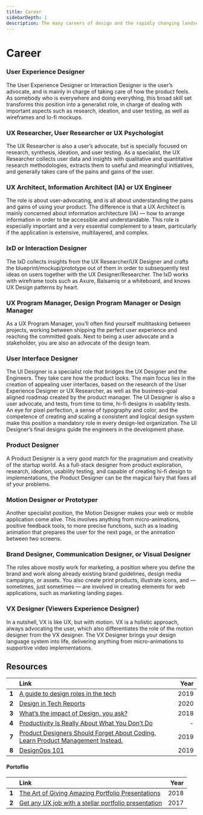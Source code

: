 ```yaml
---
title: Career
sidebarDepth: 1
description: The many careers of design and the rapidly changing landscape of titles.
---
```


# Career

### User Experience Designer

The User Experience Designer or Interaction Designer is the user’s advocate, and is mainly in charge of taking care of how the product feels. As somebody who is everywhere and doing everything, this broad skill set transforms this position into a generalist role, in charge of dealing with important aspects such as research, ideation, and user testing, as well as wireframes and lo-fi mockups.

### UX Researcher, User Researcher or UX Psychologist

The UX Researcher is also a user’s advocate, but is specially focused on research, synthesis, ideation, and user testing. As a specialist, the UX Researcher collects user data and insights with qualitative and quantitative research methodologies, extracts them to useful and meaningful initiatives, and generally takes care of the pains and gains of the user.

### UX Architect, Information Architect \(IA\) or UX Engineer

The role is about user-advocating, and is all about understanding the pains and gains of using your product. The difference is that a UX Architect is mainly concerned about information architecture \(IA\) — how to arrange information in order to be accessible and understandable. This role is especially important and a very essential complement to a team, particularly if the application is extensive, multilayered, and complex.

### IxD or Interaction Designer

The IxD collects insights from the UX Researcher/UX Designer and crafts the blueprint/mockup/prototype out of them in order to subsequently test ideas on users together with the UX Designer/Researcher. The IxD works with wireframe tools such as Axure, Balsamiq or a whiteboard, and knows UX Design patterns by heart.

### UX Program Manager, Design Program Manager or Design Manager

As a UX Program Manager, you’ll often find yourself multitasking between projects, working between shipping the perfect user experience and reaching the committed goals. Next to being a user advocate and a stakeholder, you are also an advocate of the design team.

### User Interface Designer

The UI Designer is a specialist role that bridges the UX Designer and the Engineers. They take care how the product looks. The main focus lies in the creation of appealing user interfaces, based on the research of the User Experience Designer or UX Researcher, as well as the business-goal aligned roadmap created by the product manager. The UI Designer is also a user advocate, and tests, from time to time, hi-fi designs in usability tests. An eye for pixel perfection, a sense of typography and color, and the competence of creating and scaling a consistent and logical design system make this position a mandatory role in every design-led organization. The UI Designer’s final designs guide the engineers in the development phase.

### Product Designer

A Product Designer is a very good match for the pragmatism and creativity of the startup world. As a full-stack designer from product exploration, research, ideation, usability testing, and capable of creating hi-fi design to implementations, the Product Designer can be the magical fairy that fixes all of your problems.

### Motion Designer or Prototyper

Another specialist position, the Motion Designer makes your web or mobile application come alive. This involves anything from micro-animations, positive feedback tools, to more precise functions, such as a loading animation that prepares the user for the next page, or the animation between two screens.

### Brand Designer, Communication Designer, or Visual Designer

The roles above mostly work for marketing, a position where you define the brand and work along already existing brand guidelines, design media campaigns, or assets. You also create print products, illustrate icons, and — sometimes, just sometimes — are involved in creating elements for web applications, such as marketing landing pages.

### VX Designer \(Viewers Experience Designer\)

In a nutshell, VX is like UX, but with motion. VX is a holistic approach, always advocating the user, which also differentiates the role of the motion designer from the VX designer. The VX Designer brings your design language system into life, delivering anything from micro-animations to supportive video implementations.

## Resources

|  | Link | Year |
| :--- | :--- | ---: |
| **1** | [A guide to design roles in the tech](https://medium.com/getting-started-as-a-designer/a-guide-to-design-roles-in-the-tech-ecosystem-2019-f2df1ff1c64e) | 2019 |
| **2** | [Design in Tech Reports](https://designintech.report/) | 2020 |
| **3** | [What’s the impact of Design, you ask?](https://uxdesign.cc/whats-the-impact-of-design-you-ask-31922d394956) | 2018 |
| **4** | [Productivity Is Really About What You Don’t Do](https://jkglei.com/getting-things-done/) | - |
| **7** | [Product Designers Should Forget About Coding. Learn Product Management Instead.](https://medium.com/hubspot-product/designers-should-forget-about-coding-learn-product-management-instead-5285b538b364) | 2019 |
| **8** | [DesignOps 101](https://www.nngroup.com/articles/design-operations-101/) | 2019 |

#### Portoflio

|  | Link | Year |
| :--- | :--- | ---: |
| **1** | [The Art of Giving Amazing Portfolio Presentations](https://medium.muz.li/the-art-of-giving-amazing-portfolio-presentations-656cddcd69a) | 2018 |
| **2** | [Get any UX job with a stellar portfolio presentation](https://uxplanet.org/get-any-design-job-with-a-stellar-portfolio-presentation-by-reading-this-1b9ede9a479a) | 2017 |



